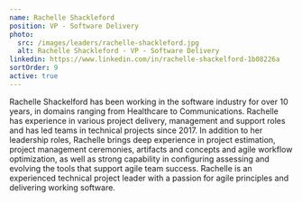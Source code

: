 ```yaml
---
name: Rachelle Shackleford
position: VP - Software Delivery
photo:
  src: /images/leaders/rachelle-shackleford.jpg
  alt: Rachelle Shackleford - VP - Software Delivery
linkedin: https://www.linkedin.com/in/rachelle-shackelford-1b08226a
sortOrder: 9
active: true
---
```


Rachelle Shackelford has been working in the software industry for over 10 years, in domains ranging from Healthcare to Communications. Rachelle has experience in various project delivery, management and support roles and has led teams in technical projects since 2017. In addition to her leadership roles, Rachelle brings deep experience in project estimation, project management ceremonies, artifacts and concepts and agile workflow optimization, as well as strong capability in configuring assessing and evolving the tools that support agile team success. Rachelle is an experienced technical project leader with a passion for agile principles and delivering working software.
